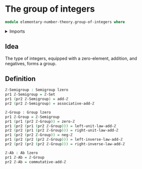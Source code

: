 # The group of integers

```agda
module elementary-number-theory.group-of-integers where
```

<details><summary>Imports</summary>

```agda
open import elementary-number-theory.addition-integers
open import elementary-number-theory.integers

open import foundation.dependent-pair-types
open import foundation.universe-levels

open import group-theory.abelian-groups
open import group-theory.groups
open import group-theory.semigroups
```

</details>

## Idea

The type of integers, equipped with a zero-element, addition, and negatives,
forms a group.

## Definition

```agda
ℤ-Semigroup : Semigroup lzero
pr1 ℤ-Semigroup = ℤ-Set
pr1 (pr2 ℤ-Semigroup) = add-ℤ
pr2 (pr2 ℤ-Semigroup) = associative-add-ℤ

ℤ-Group : Group lzero
pr1 ℤ-Group = ℤ-Semigroup
pr1 (pr1 (pr2 ℤ-Group)) = zero-ℤ
pr1 (pr2 (pr1 (pr2 ℤ-Group))) = left-unit-law-add-ℤ
pr2 (pr2 (pr1 (pr2 ℤ-Group))) = right-unit-law-add-ℤ
pr1 (pr2 (pr2 ℤ-Group)) = neg-ℤ
pr1 (pr2 (pr2 (pr2 ℤ-Group))) = left-inverse-law-add-ℤ
pr2 (pr2 (pr2 (pr2 ℤ-Group))) = right-inverse-law-add-ℤ

ℤ-Ab : Ab lzero
pr1 ℤ-Ab = ℤ-Group
pr2 ℤ-Ab = commutative-add-ℤ
```
